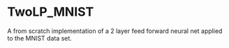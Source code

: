# TwoLP_MNIST
A from scratch implementation of a 2 layer feed forward neural net applied to the MNIST data set.
